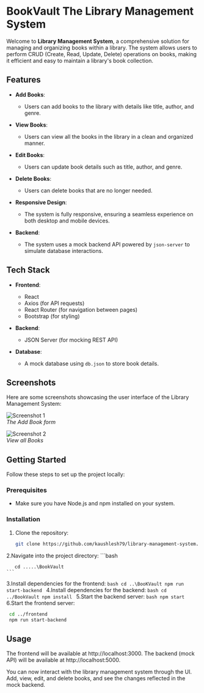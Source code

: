# BookVault The Library Management System

Welcome to **Library Management System**, a comprehensive solution for managing and organizing books within a library. The system allows users to perform CRUD (Create, Read, Update, Delete) operations on books, making it efficient and easy to maintain a library's book collection.

## Features

- **Add Books**: 
  - Users can add books to the library with details like title, author, and genre.
  
- **View Books**:
  - Users can view all the books in the library in a clean and organized manner.
  
- **Edit Books**:
  - Users can update book details such as title, author, and genre.
  
- **Delete Books**:
  - Users can delete books that are no longer needed.

- **Responsive Design**:
  - The system is fully responsive, ensuring a seamless experience on both desktop and mobile devices.

- **Backend**:
  - The system uses a mock backend API powered by `json-server` to simulate database interactions.

## Tech Stack

- **Frontend**:
  - React
  - Axios (for API requests)
  - React Router (for navigation between pages)
  - Bootstrap (for styling)

- **Backend**:
  - JSON Server (for mocking REST API)

- **Database**:
  - A mock database using `db.json` to store book details.

## Screenshots

Here are some screenshots showcasing the user interface of the Library Management System:

![Screenshot 1](screenshot1.png)  
_The Add Book form_

![Screenshot 2](screenshot2.png)  
_View all Books_

## Getting Started

Follow these steps to set up the project locally:

### Prerequisites

- Make sure you have Node.js and npm installed on your system.

### Installation

1. Clone the repository:
   ```bash
   git clone https://github.com/kaushlesh79/library-management-system.git

2.Navigate into the project directory:
    ```bash

       cd .....\BookVault
    ```
3.Install dependencies for the frontend:
    ```bash
      cd ..\BooKVault
       npm run start-backend
    ```
4.Install dependencies for the backend:
    ```bash
    cd ../BookVault
    npm install
    ```
5.Start the backend server:
    ```bash
    npm start
    ```
6.Start the frontend server:
   ```bash
    cd ../frontend
    npm run start-backend
   ```


## Usage
The frontend will be available at http://localhost:3000.
The backend (mock API) will be available at http://localhost:5000.

You can now interact with the library management system through the UI. Add, view, edit, and delete books, and see the changes reflected in the mock backend.





